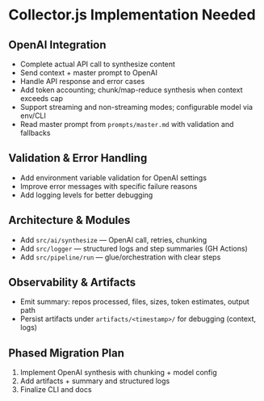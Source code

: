 # Collector.js Implementation Needed

## OpenAI Integration
- Complete actual API call to synthesize content
- Send context + master prompt to OpenAI
- Handle API response and error cases
 - Add token accounting; chunk/map-reduce synthesis when context exceeds cap
 - Support streaming and non-streaming modes; configurable model via env/CLI
 - Read master prompt from `prompts/master.md` with validation and fallbacks

## Validation & Error Handling
- Add environment variable validation for OpenAI settings
- Improve error messages with specific failure reasons
- Add logging levels for better debugging

## Architecture & Modules
- Add `src/ai/synthesize` — OpenAI call, retries, chunking
- Add `src/logger` — structured logs and step summaries (GH Actions)
- Add `src/pipeline/run` — glue/orchestration with clear steps

## Observability & Artifacts
- Emit summary: repos processed, files, sizes, token estimates, output path
- Persist artifacts under `artifacts/<timestamp>/` for debugging (context, logs)

## Phased Migration Plan
1) Implement OpenAI synthesis with chunking + model config
2) Add artifacts + summary and structured logs
3) Finalize CLI and docs
